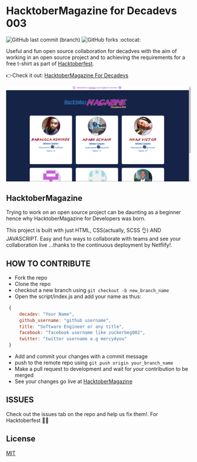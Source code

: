 # HacktoberMagazine  for Decadevs 003

![GitHub last commit (branch)](https://img.shields.io/github/last-commit/Nnaji-Victor/HacktoberMagazine/master)
![GitHub forks](https://img.shields.io/github/forks/Nnaji-Victor/HacktoberMagazine?style=social)
:octocat:

Useful and fun open source collaboration for decadves with the aim of working in an open source project and to achieving the requirements for a free t-shirt as part of [Hacktoberfest](https://hacktoberfest.digitalocean.com/).

👉Check it out: [HacktoberMagazine For Decadevs](https://hacktobermagazine.netlify.com/)

![Screenshot](img/hacktobermagazine.png)

## HacktoberMagazine
Trying to work on an open source project can be daunting as a beginner hence why HacktoberMagazine for Developers was born.

This project is built with just HTML, CSS(actually, SCSS 👌) AND JAVASCRIPT. Easy and fun ways to collaborate with teams and see your collaboration live ...thanks to the continuous deployment by Netflify!.

## HOW TO CONTRIBUTE
  * Fork the repo
  * Clone the repo
  * checkout a new branch using  ``git checkout -b new_branch_name``
  * Open the script/index.js and add your name as thus:
   ```javascript
    {
        decadev: "Your Name",
        github_username: "github username",
        title: "Software Engineer or any title",
        facebook: "facebook username like zuckerbeg002",
        twitter: "twitter username e.g mercy4you"
    }
  ```
  *  Add and commit your changes with a commit message
  *  push to the remote repo using  ``git push origin your_branch_name``
  *   Make a pull request to development and wait for your contribution to be merged
  *   See your changes go live at [HacktoberMagazine](https://hacktobermagazine.netlify.com/)

## ISSUES
Check out the issues tab on the repo and help us fix them!. For Hacktoberfest 🎊🎊

## License
[MIT](https://choosealicense.com/licenses/mit/)